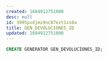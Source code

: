 ```yaml
---
created: 1684912751000
desc: null
id: 3995pvdjmi9nc87ezt1xs0a
title: GEN_DEVOLUCIONES_ID
updated: 1684912751000
---
```


```sql
CREATE GENERATOR GEN_DEVOLUCIONES_ID;
```